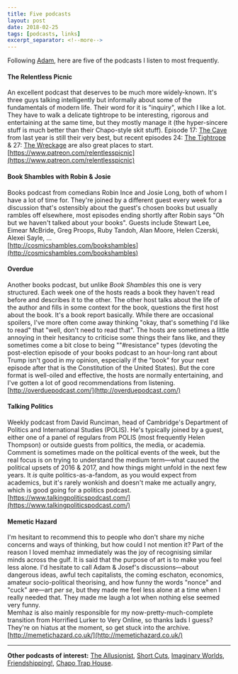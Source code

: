 ```yaml
---
title: Five podcasts
layout: post
date: 2018-02-25
tags: [podcasts, links]
excerpt_separator: <!--more-->
---
```


Following [Adam](https://englebright.co.uk/ten-podcasts/), here are five of the podcasts I listen to most frequently.
<!--more-->
#### The Relentless Picnic
An excellent podcast that deserves to be much more widely-known. It's three guys talking intelligently but informally about some of the fundamentals of modern life. Their word for it is "inquiry", which I like a lot. They have to walk a delicate tightrope to be interesting, rigorous and entertaining at the same time, but they mostly manage it (the hyper-sincere stuff is much better than their Chapo-style skit stuff). Episode 17: [The Cave](https://soundcloud.com/relentless-picnic/ep-17-the-cave) from last year is still their very best, but recent episodes 24: [The Tightrope](https://soundcloud.com/relentless-picnic/ep-24-the-tightrope) & 27: [The Wreckage](https://soundcloud.com/relentless-picnic/ep-27-the-wreckage) are also great places to start.  
[https://www.patreon.com/relentlesspicnic](https://www.patreon.com/relentlesspicnic)

#### Book Shambles with Robin & Josie
Books podcast from comedians Robin Ince and Josie Long, both of whom I have a lot of time for. They're joined by a different guest every week for a discussion that's ostensibly about the guest's chosen books but usually rambles off elsewhere, most episodes ending shortly after Robin says "Oh but we haven't talked about your books". Guests include Stewart Lee, Eimear McBride, Greg Proops, Ruby Tandoh, Alan Moore, Helen Czerski, Alexei Sayle, ...  
[http://cosmicshambles.com/bookshambles](http://cosmicshambles.com/bookshambles)

#### Overdue
Another books podcast, but unlike *Book Shambles* this one is very structured. Each week one of the hosts reads a book they haven't read before and describes it to the other. The other host talks about the life of the author and fills in some context for the book, questions the first host about the book. It's a book report basically. While there are occasional spoilers, I've more often come away thinking "okay, that's something I'd like to read" that "well, don't need to read that". The hosts are sometimes a little annoying in their hesitancy to criticise some things their fans like, and they sometimes come a bit close to being ""#resistance" types (devoting the post-election episode of your books podcast to an hour-long rant about Trump isn't good in my opinion, especially if the "book" for your next episode after that is the Constitution of the United States). But the core format is well-oiled and effective, the hosts are normally entertaining, and I've gotten a lot of good recommendations from listening.  
[http://overduepodcast.com/](http://overduepodcast.com/)

#### Talking Politics
Weekly podcast from David Runciman, head of Cambridge's Department of Politics and International Studies (POLIS). He's typically joined by a guest, either one of a panel of regulars from POLIS (most frequently Helen Thompson) or outside guests from politics, the media, or academia. Comment is sometimes made on the political events of the week, but the real focus is on trying to understand the medium term&mdash;what caused the political upsets of 2016 & 2017, and how things might unfold in the next few years. It *is* quite politics-as-a-fandom, as you would expect from academics, but it's rarely wonkish and doesn't make me actually angry, which is good going for a politics podcast.  
[https://www.talkingpoliticspodcast.com/](https://www.talkingpoliticspodcast.com/)

#### Memetic Hazard
I'm hesitant to recommend this to people who don't share my niche concerns and ways of thinking, but how could I not mention it? Part of the reason I loved memhaz immediately was the joy of recognising similar minds across the gulf. It is said that the purpose of art is to make you feel less alone. I'd hesitate to call Adam & Josef's discussions&mdash;about dangerous ideas, awful tech capitalists, the coming eschaton, economics, amateur socio-political theorising, and how funny the words "nonce" and "cuck" are&mdash;art *per se*, but they made me feel less alone at a time when I really needed that. They made me laugh a lot when nothing else seemed very funny.  
Memhaz is also mainly responsible for my now-pretty-much-complete transition from Horrified Lurker to Very Online, so thanks lads I guess?  
They're on hiatus at the moment, so get stuck into the archive.  
[http://memetichazard.co.uk/](http://memetichazard.co.uk/)

<hr>

**Other podcasts of interest:** [The Allusionist](https://www.theallusionist.org/), [Short Cuts](https://www.bbc.co.uk/programmes/b01mk3f8/episodes/downloads), [Imaginary Worlds](https://www.imaginaryworldspodcast.org/), [Friendshipping!](https://friendshipping.simplecast.fm/), [Chapo Trap House](http://www.chapotraphouse.com/).
